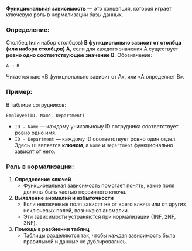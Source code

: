 **Функциональная зависимость** — это концепция, которая играет ключевую роль в нормализации базы данных.
### Определение:
Столбец (или набор столбцов) **B функционально зависит от столбца (или набора столбцов) A**, если для каждого значения A существует **ровно одно соответствующее значение B**.
Обозначение:
```
A → B
```
Читается как: «B функционально зависит от A», или «A определяет B».
### Пример:
В таблице сотрудников:
```
Employee(ID, Name, Department)
```
- `ID → Name` — каждому уникальному ID сотрудника соответствует ровно одно имя.
- `ID → Department` — каждому ID соответствует ровно один отдел.
Здесь `ID` является **ключом**, а `Name` и `Department` функционально зависят от него.
### Роль в нормализации:
1. **Определение ключей**
    - Функциональная зависимость помогает понять, какие поля должны быть частью первичного ключа.
2. **Выявление аномалий и избыточности**
    - Если неключевые поля зависят не от всего ключа или от других неключевых полей, возникают аномалии.
    - Эти зависимости устраняются при нормализации (1NF, 2NF, 3NF).
3. **Помощь в разбиении таблиц**
    - Таблицы разделяются так, чтобы каждая зависимость была правильной и данные не дублировались.